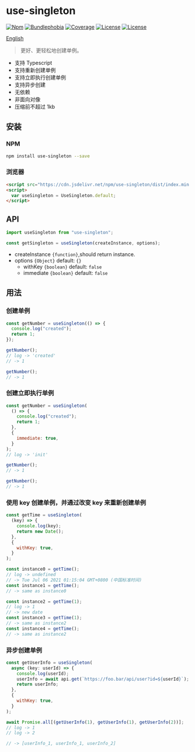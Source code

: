 # use-singleton

[![Npm](https://badgen.net/npm/v/use-singleton)](https://www.npmjs.com/package/use-singleton)
[![Bundlephobia](https://badgen.net/bundlephobia/minzip/use-singleton)](https://bundlephobia.com/result?p=use-singleton)
[![Coverage](https://img.shields.io/codecov/c/github/lbb00/use-singleton.svg)](https://codecov.io/gh/lbb00/use-singleton)
[![License](https://img.shields.io/github/license/lbb00/use-singleton.svg)](https://github.com/lbb00/use-singleton/blob/master/LICENSE)
[![License](https://img.shields.io/npm/dt/use-singleton.svg)](https://www.npmjs.com/package/use-singleton)

[English](https://github.com/lbb00/use-singleton)

> 更好、更轻松地创建单例。

- 支持 Typescript
- 支持重新创建单例
- 支持立即执行创建单例
- 支持异步创建
- 无依赖
- 非面向对像
- 压缩前不超过 1kb

## 安装

### NPM

```bash
npm install use-singleton --save
```

### 浏览器

```html
<script src="https://cdn.jsdelivr.net/npm/use-singleton/dist/index.min.js"></script>
<script>
  var useSingleton = UseSingleton.default;
</script>
```

## API

```javascript
import useSingleton from "use-singleton";

const getSingleton = useSingleton(createInstance, options);
```

- createInstance `{function}`,should return instance.
- options `{Object}` default: `{}`
  - withKey `{boolean}` default: `false`
  - immediate `{boolean}` default: `false`

## 用法

### 创建单例

```javascript
const getNumber = useSingleton(() => {
  console.log("created");
  return 1;
});

getNumber();
// log -> 'created'
// -> 1

getNumber();
// -> 1
```

### 创建立即执行单例

```javascript
const getNumber = useSingleton(
  () => {
    console.log("created");
    return 1;
  },
  {
    immediate: true,
  }
);
// log -> 'init'

getNumber();
// -> 1

getNumber();
// -> 1
```

### 使用 key 创建单例，并通过改变 key 来重新创建单例

```javascript
const getTime = useSingleton(
  (key) => {
    console.log(key);
    return new Date();
  },
  {
    withKey: true,
  }
);

const instance0 = getTime();
// log -> undefined
// -> Tue Jul 06 2021 01:15:04 GMT+0800 (中国标准时间)
const instance1 = getTime();
// -> same as instance0

const instance2 = getTime(1);
// log -> 1
// -> new date
const instance3 = getTime(1);
// -> same as instance2
const instance4 = getTime();
// -> same as instance2
```

### 异步创建单例

```javascript
const getUserInfo = useSingleton(
  async (key: userId) => {
    console.log(userId);
    userInfo = await api.get(`https://foo.bar/api/user?id=${userId}`);
    return userInfo;
  },
  {
    withKey: true,
  }
);

await Promise.all[(getUserInfo(1), getUserInfo(1), getUserInfo(2))];
// log -> 1
// log -> 2

// -> [userInfo_1, userInfo_1, userInfo_2]
```
